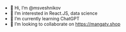 - 👋 Hi, I’m @msveshnikov
- 👀 I’m interested in React.JS, data science
- 🌱 I’m currently learning ChatGPT
- 💞️ I’m looking to collaborate on https://mangatv.shop


<!---
msveshnikov/msveshnikov is a ✨ special ✨ repository because its `README.md` (this file) appears on your GitHub profile.
You can click the Preview link to take a look at your changes.
--->
